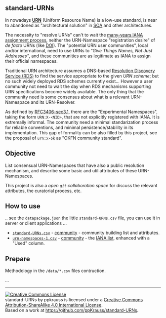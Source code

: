 standard-URNs
-------------

In nowadays [**URN**](https://en.wikipedia.org/wiki/Uniform_resource_name) (Uniform Resource Name) is a low-use standard, is near to abandoned as "architectural solution" in [SOA](https://en.wikipedia.org/wiki/Service-oriented_architecture) and other architectures.

The necessity to "resolve URNs" can't to wait the [many-years IANA assignment process](http://www.iana.org/assignments/urn-namespaces), neither the URN-Namespace "registration desire" of *de facto* URNs (like [DOI](https://en.wikipedia.org/wiki/Digital_object_identifier)). The "potential URN user communities", local and/or international, need to use URNs to *"Give Things Names, Not Just Addresses"*, and these communities are as legitimate as IANA to assign their official namespaces.

Traditional URN architecture assumes a DNS-based [Resolution Discovery Service (RDS)](https://tools.ietf.org/html/rfc2276) to find the service appropriate to the given *URN scheme*; but no such widely deployed RDS schemes currently exist... However a user community not need to wait the day when RDS mechanisms supporting URN specifications become widely available. The only thing that the community need is some consensus about what is a relevant URN-Namespace and its URN-Resolver.

As defined by [RFC3406-sec3.1](http://tools.ietf.org/html/rfc3406#section-3.1), there are the "Experimental Namespaces", taking the form `URN:X-<NID>`, that are not explicitly registered with IANA. It is extremally informal. The community need a minimal standarization process for reliable conventions, and minimal persistence/stability in its implementation.  This gap of formality can be also filled by this project, see the proposal of `urn:x-ok` as "OKFN community standard".

## Objective ##
List consensual URN-Namespaces that have also a public resolution mechanism, and describe some basic and util attributes of these URN-Namespaces.

This project is also a *open `git` collaboration space* for discuss the relevant attributes, the curatorial process, etc.

## How to use ##
.. see the `datapackage.json` the little `standard-URNs.csv` file, you can use it in server or client applications ...

* [`standard-URNs.csv`](data/standard-URNs.csv) -  [community](https://docs.google.com/spreadsheets/d/1UuzXGcsGAn9UBYstmUvlaDHmNYo_-vxgvXC-dev_bFU/edit?usp=sharing) - community building list and attributes.
* [`urn-namespaces-1.csv`](data/urn-namespaces-1.csv) - [community](https://docs.google.com/spreadsheets/d/1u_Few2f6XcNjY67qGGJ934SAYqLqP-0-y-tVfDAjrGw/edit?usp=sharing) - the [IANA list](http://www.iana.org/assignments/urn-namespaces/urn-namespaces-1.csv), enhanced with a "Used" column.
 
## Prepare ##
Methodology in the `/data/*.csv` files contruction.
 
...

----

<a rel="license" href="http://creativecommons.org/licenses/by-sa/4.0/"><img alt="Creative Commons License" style="border-width:0" src="https://i.creativecommons.org/l/by-sa/4.0/88x31.png" /></a><br /><span xmlns:dct="http://purl.org/dc/terms/" property="dct:title">standard-URNs</span> by <span xmlns:cc="http://creativecommons.org/ns#" property="cc:attributionName">ppkrauss</span> is licensed under a <a rel="license" href="http://creativecommons.org/licenses/by-sa/4.0/">Creative Commons Attribution-ShareAlike 4.0 International License</a>.<br />Based on a work at <a xmlns:dct="http://purl.org/dc/terms/" href="https://github.com/ppKrauss/standard-URNs" rel="dct:source">https://github.com/ppKrauss/standard-URNs</a>.
